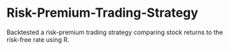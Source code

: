 # Risk-Premium-Trading-Strategy
Backtested a risk-premium trading strategy comparing stock returns to the risk-free rate using R.
